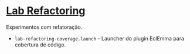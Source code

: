 # [Lab Refactoring](https://github.com/walisonmoreira/lab-refactoring)

Experimentos com refatoração.

* `lab-refactoring-coverage.launch` - Launcher do plugin EclEmma para cobertura de código.
